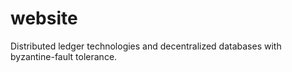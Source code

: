 # website
Distributed ledger technologies and decentralized databases with byzantine-fault tolerance.
